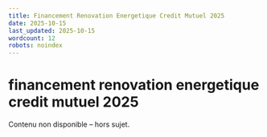 ```yaml
---
title: Financement Renovation Energetique Credit Mutuel 2025
date: 2025-10-15
last_updated: 2025-10-15
wordcount: 12
robots: noindex
---
```


# financement renovation energetique credit mutuel 2025

Contenu non disponible – hors sujet.